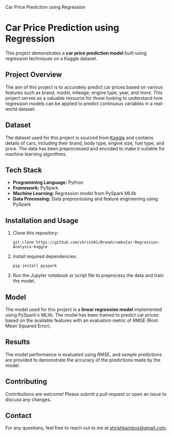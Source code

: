 <!DOCTYPE html>
<html lang="en">
<head>
    <meta charset="UTF-8">
    <meta name="viewport" content="width=device-width, initial-scale=1.0">
Car Price Prediction using Regression
</head>
<body>
<h1>Car Price Prediction using Regression</h1>
    
<p>This project demonstrates a <strong>car price prediction model</strong> built using regression techniques on a Kaggle dataset.</p>
    
<h2>Project Overview</h2>
    <p>The aim of this project is to accurately predict car prices based on various features such as brand, model, mileage, engine type, year, and more. This project serves as a valuable resource for those looking to understand how regression models can be applied to predict continuous variables in a real-world dataset.</p>

<h2>Dataset</h2>
    <p>The dataset used for this project is sourced from <a href="https://www.kaggle.com">Kaggle</a> and contains details of cars, including their brand, body type, engine size, fuel type, and price. The data has been preprocessed and encoded to make it suitable for machine learning algorithms.</p>

<h2>Tech Stack</h2>
    <ul>
        <li><strong>Programming Language:</strong> Python</li>
        <li><strong>Framework:</strong> PySpark</li>
        <li><strong>Machine Learning:</strong> Regression model from PySpark MLlib</li>
        <li><strong>Data Processing:</strong> Data preprocessing and feature engineering using PySpark</li>
    </ul>

<h2>Installation and Usage</h2>
    <ol>
        <li>Clone this repository:</li>
        <pre><code>git clone https://github.com/shrish01/BreadcrumbsCar-Regression-Analysis-Kaggle</code></pre>
        <li>Install required dependencies:</li>
        <pre><code>pip install pyspark</code></pre>
        <li>Run the Jupyter notebook or script file to preprocess the data and train the model.</li>
    </ol>

<h2>Model</h2>
    <p>The model used for this project is a <strong>linear regression model</strong> implemented using PySpark's MLlib. The model has been trained to predict car prices based on the available features with an evaluation metric of RMSE (Root Mean Squared Error).</p>

<h2>Results</h2>
    <p>The model performance is evaluated using RMSE, and sample predictions are provided to demonstrate the accuracy of the predictions made by the model.</p>
    
<h2>Contributing</h2>
    <p>Contributions are welcome! Please submit a pull request or open an issue to discuss any changes.</p>

<h2>Contact</h2>
    <p>For any questions, feel free to reach out to me at <a href="shrishkamboz@gmail.com">shrishkamboz@gmail.com</a>.</p>
</body>
</html>
